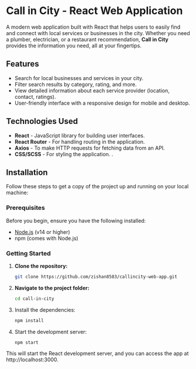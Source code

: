 # Call in City - React Web Application

A modern web application built with React that helps users to easily find and connect with local services or businesses in the city. Whether you need a plumber, electrician, or a restaurant recommendation, **Call in City** provides the information you need, all at your fingertips.

## Features

- Search for local businesses and services in your city.
- Filter search results by category, rating, and more.
- View detailed information about each service provider (location, contact, ratings).
- User-friendly interface with a responsive design for mobile and desktop.

## Technologies Used

- **React** - JavaScript library for building user interfaces.
- **React Router** - For handling routing in the application.
- **Axios** - To make HTTP requests for fetching data from an API.
- **CSS/SCSS** - For styling the application.
.

## Installation

Follow these steps to get a copy of the project up and running on your local machine:

### Prerequisites

Before you begin, ensure you have the following installed:
- [Node.js](https://nodejs.org/) (v14 or higher)
- npm (comes with Node.js)

### Getting Started

1. **Clone the repository:**

   ```bash
   git clone https://github.com/zishan8583/callincity-web-app.git

2. **Navigate to the project folder:**

   ```bash
   cd call-in-city
   
3. Install the dependencies:

   ```bash
   npm install

4. Start the development server:

   ```bash
   npm start

This will start the React development server, and you can access the app at 
http://localhost:3000.
